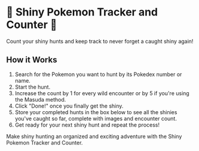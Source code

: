 # 🌟 Shiny Pokemon Tracker and Counter 🌟
Count your shiny hunts and keep track to never forget a caught shiny again!

## How it Works
1. Search for the Pokemon you want to hunt by its Pokedex number or name.
2. Start the hunt.
3. Increase the count by 1 for every wild encounter or by 5 if you're using the Masuda method. 
4. Click "Done!" once you finally get the shiny.
5. Store your completed hunts in the box below to see all the shinies you've caught so far, complete with images and encounter count. 
6. Get ready for your next shiny hunt and repeat the process!

Make shiny hunting an organized and exciting adventure with the Shiny Pokemon Tracker and Counter.